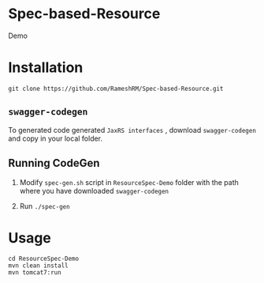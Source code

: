 # Spec-based-Resource
Demo


# Installation

`git clone https://github.com/RameshRM/Spec-based-Resource.git`


## `swagger-codegen`

To generated code generated `JaxRS interfaces` , download `swagger-codegen` and copy in your local folder.

## Running CodeGen

1. Modify `spec-gen.sh` script in `ResourceSpec-Demo` folder with the path where you have downloaded `swagger-codegen`

2. Run `./spec-gen`

# Usage

```
cd ResourceSpec-Demo
mvn clean install
mvn tomcat7:run
```
